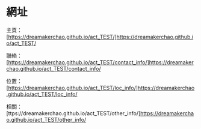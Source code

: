 # 網址

主頁：[https://dreamakerchao.github.io/act_TEST/]https://dreamakerchao.github.io/act_TEST/

聯絡：[https://dreamakerchao.github.io/act_TEST/contact_info/]https://dreamakerchao.github.io/act_TEST/contact_info/

位置：[https://dreamakerchao.github.io/act_TEST/loc_info/]https://dreamakerchao.github.io/act_TEST/loc_info/

相關：[ttps://dreamakerchao.github.io/act_TEST/other_info/]https://dreamakerchao.github.io/act_TEST/other_info/
